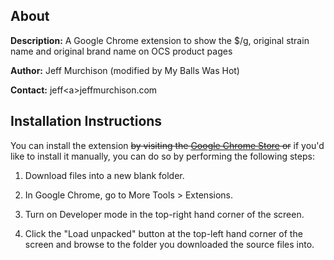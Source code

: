 ## About

**Description:** A Google Chrome extension to show the $/g, original strain name and original brand name on OCS product pages

**Author:** Jeff Murchison (modified by My Balls Was Hot)

**Contact:** jeff\<a>jeffmurchison.com


## Installation Instructions

You can install the extension ~~by visiting the [Google Chrome Store](https://chrome.google.com/webstore/detail/ocs-price-per-gram/ffddjiogaehibkbejnmbcgmgpgcjfbjd) or~~ if you'd like to install it manually, you can do so by performing the following steps:

1. Download files into a new blank folder.

2. In Google Chrome, go to More Tools > Extensions.

3. Turn on Developer mode in the top-right hand corner of the screen.

4. Click the "Load unpacked" button at the top-left hand corner of the screen and browse to the folder you downloaded the source files into.

